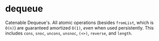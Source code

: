 # dequeue

Catenable Dequeue's. All atomic operations (besides `fromList`, which is `O(n)`) are
guaranteed amortized `O(1)`, _even_ when used persistently. This includes `cons`, `snoc`, `uncons`,
`unsnoc`, `(<>)`, `reverse`, and `length`.
